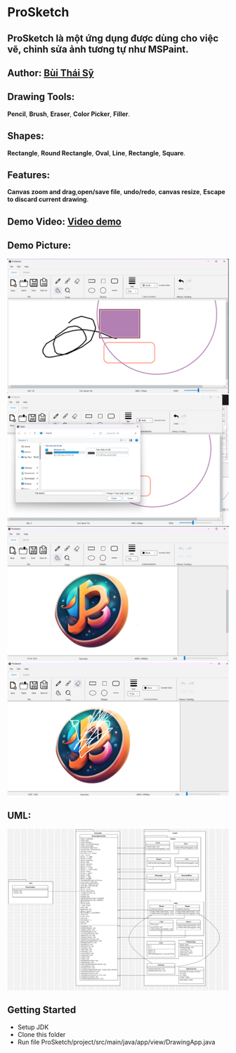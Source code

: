 # ProSketch
## ProSketch là một ứng dụng được dùng cho việc **vẽ**, **chỉnh sửa ảnh** tương tự như MSPaint. 

## Author: [Bùi Thái Sỹ](https://github.com/sybui2004)   

## Drawing Tools:
**Pencil**, **Brush**, **Eraser**, **Color Picker**, **Filler**.
## Shapes:
**Rectangle**, **Round Rectangle**, **Oval**, **Line**, **Rectangle**, **Square**.
##  Features:
**Canvas zoom and drag**,**open/save file**, **undo/redo**, **canvas resize**, **Escape to discard current drawing**.
## Demo Video: [Video demo](https://www.youtube.com/watch?v=1Au276kE5kw&ab_channel=bitis2004)

## Demo Picture: 
![img1.png](ImageReadme//img1.png)
![img2.png](ImageReadme//img2.png)
![img3.png](ImageReadme//img3.png)
![img4.png](ImageReadme//img4.png)

## UML:
![Alt text](https://github.com/sybui2004/ProSketch/blob/main/ImageReadme/ClassDiagram.png)

## Getting Started

- Setup JDK
- Clone this folder
- Run file ProSketch/project/src/main/java/app/view/DrawingApp.java
